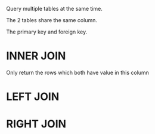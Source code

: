 Query multiple tables at the same time.

The 2 tables share the same column.

The primary key and foreign key.
# INNER JOIN
Only return the rows which both have value in this column
# LEFT JOIN

# RIGHT JOIN

